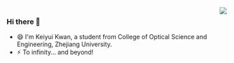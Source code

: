 <img align="right" src="https://github-readme-stats.vercel.app/api?username=guanqr&show_icons=true&icon_color=5D89EF&hide_title=true" />

### Hi there 👋

- 😄 I'm Keiyui Kwan, a student from College of Optical Science and Engineering, Zhejiang University.
- ⚡ To infinity… and beyond!

<!--
**guanqr/guanqr** is a ✨ _special_ ✨ repository because its `README.md` (this file) appears on your GitHub profile.

Here are some ideas to get you started:

- 🔭 I’m currently working on ...
- 🌱 I’m currently learning ...
- 👯 I’m looking to collaborate on ...
- 🤔 I’m looking for help with ...
- 💬 Ask me about ...
- 📫 How to reach me: ...
- 😄 Pronouns: ...
- ⚡ Fun fact: ...
-->
